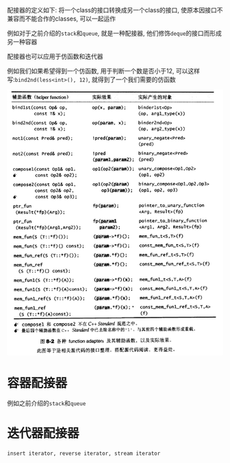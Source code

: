 配接器的定义如下: 将一个class的接口转换成另一个class的接口, 使原本因接口不兼容而不能合作的classes, 可以一起运作

例如对于之前介绍的`stack`和`queue`, 就是一种配接器, 他们修饰`deque`的接口而形成另一种容器

配接器也可以应用于仿函数和迭代器

例如我们如果希望得到一个仿函数, 用于判断一个数是否小于12, 可以这样写:`bind2nd(less<int>(), 12)`, 就得到了一个我们需要的仿函数

![](https://raw.githubusercontent.com/LiTianxiong/Pictures/master/20190429144832.png)

# 容器配接器

例如之前介绍的`stack`和`queue`

# 迭代器配接器

`insert iterator, reverse iterator, stream iterator`